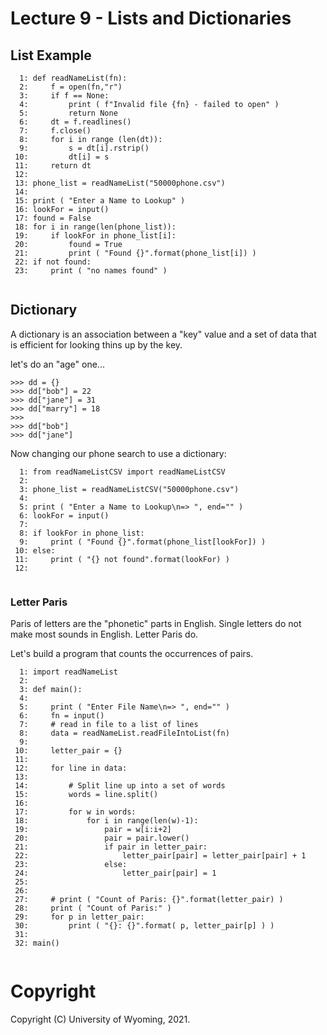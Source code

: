

<style>
.pagebreak { page-break-before: always; }
.half { height: 200px; }
</style>
<style>
.pagebreak { page-break-before: always; }
.half { height: 200px; }
.markdown-body {
	font-size: 12px;
}
.markdown-body td {
	font-size: 12px;
}
</style>


# Lecture 9 - Lists and Dictionaries 

<div class="pagebreak"></div>

## List Example

```
  1: def readNameList(fn):
  2:     f = open(fn,"r")
  3:     if f == None:
  4:         print ( f"Invalid file {fn} - failed to open" )
  5:         return None
  6:     dt = f.readlines()
  7:     f.close()
  8:     for i in range (len(dt)):
  9:         s = dt[i].rstrip()
 10:         dt[i] = s
 11:     return dt
 12: 
 13: phone_list = readNameList("50000phone.csv")
 14: 
 15: print ( "Enter a Name to Lookup" )
 16: lookFor = input()
 17: found = False
 18: for i in range(len(phone_list)):
 19:     if lookFor in phone_list[i]:
 20:         found = True
 21:         print ( "Found {}".format(phone_list[i]) )
 22: if not found:
 23:     print ( "no names found" )


```





## Dictionary

A dictionary is an association between a "key" value and a set of data
that is efficient for looking thins up by the key.

let's do an "age" one...

```
>>> dd = {}
>>> dd["bob"] = 22
>>> dd["jane"] = 31
>>> dd["marry"] = 18
>>>
>>> dd["bob"]
>>> dd["jane"]
```

Now changing our phone search to use a  dictionary:

```
  1: from readNameListCSV import readNameListCSV
  2: 
  3: phone_list = readNameListCSV("50000phone.csv")
  4: 
  5: print ( "Enter a Name to Lookup\n=> ", end="" )
  6: lookFor = input()
  7: 
  8: if lookFor in phone_list:
  9:     print ( "Found {}".format(phone_list[lookFor]) )
 10: else:
 11:     print ( "{} not found".format(lookFor) )
 12: 


```










### Letter Paris

Paris of letters are the "phonetic" parts in English.   Single letters do not make most sounds in English.
Letter Paris do.

Let's build a program that counts the occurrences of pairs.




```
  1: import readNameList
  2: 
  3: def main():
  4: 
  5:     print ( "Enter File Name\n=> ", end="" )
  6:     fn = input()
  7:     # read in file to a list of lines
  8:     data = readNameList.readFileIntoList(fn)
  9: 
 10:     letter_pair = {}
 11: 
 12:     for line in data:
 13: 
 14:         # Split line up into a set of words
 15:         words = line.split()
 16: 
 17:         for w in words:
 18:             for i in range(len(w)-1):
 19:                 pair = w[i:i+2]
 20:                 pair = pair.lower()
 21:                 if pair in letter_pair:
 22:                     letter_pair[pair] = letter_pair[pair] + 1
 23:                 else:
 24:                     letter_pair[pair] = 1
 25: 
 26: 
 27:     # print ( "Count of Paris: {}".format(letter_pair) )
 28:     print ( "Count of Paris:" )
 29:     for p in letter_pair:
 30:         print ( "{}: {}".format( p, letter_pair[p] ) )
 31: 
 32: main()


```
















# Copyright

Copyright (C) University of Wyoming, 2021.

